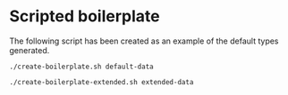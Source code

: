 # Scripted boilerplate

The following script has been created as an example of the default types generated.

```console
./create-boilerplate.sh default-data
```

```console
./create-boilerplate-extended.sh extended-data
```
